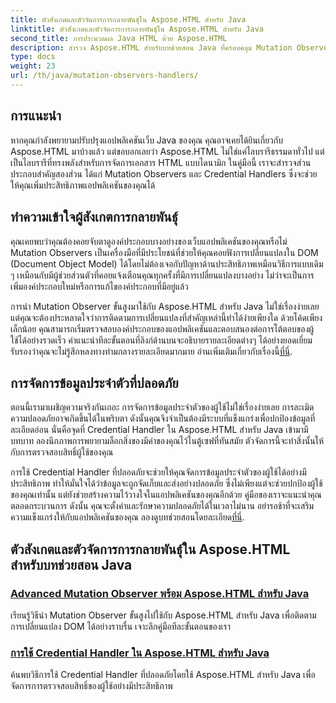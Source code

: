 ```yaml
---
title: ตัวสังเกตและตัวจัดการการกลายพันธุ์ใน Aspose.HTML สำหรับ Java
linktitle: ตัวสังเกตและตัวจัดการการกลายพันธุ์ใน Aspose.HTML สำหรับ Java
second_title: การประมวลผล Java HTML ด้วย Aspose.HTML
description: สำรวจ Aspose.HTML สำหรับบทช่วยสอน Java ที่ครอบคลุม Mutation Observers ขั้นสูงและ Credential Handler ที่ปลอดภัยเพื่อปรับปรุงแอปพลิเคชันเว็บของคุณ
type: docs
weight: 23
url: /th/java/mutation-observers-handlers/
---
```

## การแนะนำ

หากคุณกำลังพยายามปรับปรุงแอปพลิเคชันเว็บ Java ของคุณ คุณอาจเคยได้ยินเกี่ยวกับ Aspose.HTML มาบ้างแล้ว แต่ขอบอกเลยว่า Aspose.HTML ไม่ใช่แค่ไลบรารีธรรมดาทั่วไป แต่เป็นไลบรารีที่ทรงพลังสำหรับการจัดการเอกสาร HTML แบบไดนามิก ในคู่มือนี้ เราจะสำรวจส่วนประกอบสำคัญสองส่วน ได้แก่ Mutation Observers และ Credential Handlers ซึ่งจะช่วยให้คุณเพิ่มประสิทธิภาพแอปพลิเคชันของคุณได้ 

## ทำความเข้าใจผู้สังเกตการกลายพันธุ์

คุณเคยพบว่าคุณต้องคอยจับตาดูองค์ประกอบบางอย่างของเว็บแอปพลิเคชันของคุณหรือไม่ Mutation Observers เป็นเครื่องมือที่มีประโยชน์ที่ช่วยให้คุณคอยฟังการเปลี่ยนแปลงใน DOM (Document Object Model) ได้โดยไม่ต้องเจอกับปัญหาด้านประสิทธิภาพเหมือนวิธีการแบบเดิม ๆ เหมือนกับมีผู้ช่วยส่วนตัวที่คอยแจ้งเตือนคุณทุกครั้งที่มีการเปลี่ยนแปลงบางอย่าง ไม่ว่าจะเป็นการเพิ่มองค์ประกอบใหม่หรือการแก้ไของค์ประกอบที่มีอยู่แล้ว 

การนำ Mutation Observer ขั้นสูงมาใช้กับ Aspose.HTML สำหรับ Java ไม่ใช่เรื่องง่ายเลย แต่คุณจะต้องประหลาดใจว่าการติดตามการเปลี่ยนแปลงที่สำคัญเหล่านี้ทำได้ง่ายเพียงใด ด้วยโค้ดเพียงเล็กน้อย คุณสามารถเริ่มตรวจสอบองค์ประกอบของแอปพลิเคชันและตอบสนองต่อการโต้ตอบของผู้ใช้ได้อย่างรวดเร็ว คำแนะนำทีละขั้นตอนที่ลิงก์ด้านบนจะอธิบายรายละเอียดต่างๆ ได้อย่างยอดเยี่ยม รับรองว่าคุณจะไม่รู้สึกหลงทางท่ามกลางรายละเอียดมากมาย อ่านเพิ่มเติมเกี่ยวกับเรื่องนี้[ที่นี่](./mutation-observer/).

## การจัดการข้อมูลประจำตัวที่ปลอดภัย

ตอนนี้เรามาเผชิญความจริงกันเถอะ การจัดการข้อมูลประจำตัวของผู้ใช้ไม่ใช่เรื่องง่ายเลย การละเมิดความปลอดภัยอาจเกิดขึ้นได้ในพริบตา ดังนั้นคุณจึงจำเป็นต้องมีระบบที่แข็งแกร่งเพื่อปกป้องข้อมูลที่ละเอียดอ่อน นั่นคือจุดที่ Credential Handler ใน Aspose.HTML สำหรับ Java เข้ามามีบทบาท ลองนึกภาพการพยายามล็อกสิ่งของมีค่าของคุณไว้ในตู้เซฟที่ทันสมัย ตัวจัดการนี้จะทำสิ่งนั้นให้กับการตรวจสอบสิทธิ์ผู้ใช้ของคุณ

การใช้ Credential Handler ที่ปลอดภัยจะช่วยให้คุณจัดการข้อมูลประจำตัวของผู้ใช้ได้อย่างมีประสิทธิภาพ ทำให้มั่นใจได้ว่าข้อมูลจะถูกจัดเก็บและส่งอย่างปลอดภัย ซึ่งไม่เพียงแต่จะช่วยปกป้องผู้ใช้ของคุณเท่านั้น แต่ยังช่วยสร้างความไว้วางใจในแอปพลิเคชันของคุณอีกด้วย คู่มือของเราจะแนะนำคุณตลอดกระบวนการ ดังนั้น คุณจะตั้งค่าและรักษาความปลอดภัยได้ในเวลาไม่นาน อย่ารอช้าที่จะเสริมความแข็งแกร่งให้กับแอปพลิเคชันของคุณ ลองดูบทช่วยสอนโดยละเอียด[ที่นี่](./credential-handler/).

## ตัวสังเกตและตัวจัดการการกลายพันธุ์ใน Aspose.HTML สำหรับบทช่วยสอน Java
### [Advanced Mutation Observer พร้อม Aspose.HTML สำหรับ Java](./mutation-observer/)
เรียนรู้วิธีนำ Mutation Observer ขั้นสูงไปใช้กับ Aspose.HTML สำหรับ Java เพื่อติดตามการเปลี่ยนแปลง DOM ได้อย่างราบรื่น เจาะลึกคู่มือทีละขั้นตอนของเรา
### [การใช้ Credential Handler ใน Aspose.HTML สำหรับ Java](./credential-handler/)
ค้นพบวิธีการใช้ Credential Handler ที่ปลอดภัยโดยใช้ Aspose.HTML สำหรับ Java เพื่อจัดการการตรวจสอบสิทธิ์ของผู้ใช้อย่างมีประสิทธิภาพ